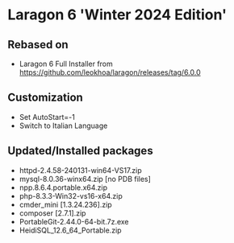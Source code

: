 # Laragon 6 'Winter 2024 Edition'

## Rebased on

* Laragon 6 Full Installer from  https://github.com/leokhoa/laragon/releases/tag/6.0.0

## Customization

* Set AutoStart=-1
* Switch to Italian Language

## Updated/Installed packages

* httpd-2.4.58-240131-win64-VS17.zip
* mysql-8.0.36-winx64.zip [no PDB files]
* npp.8.6.4.portable.x64.zip
* php-8.3.3-Win32-vs16-x64.zip
* cmder_mini [1.3.24.236].zip
* composer [2.7.1].zip
* PortableGit-2.44.0-64-bit.7z.exe
* HeidiSQL_12.6_64_Portable.zip